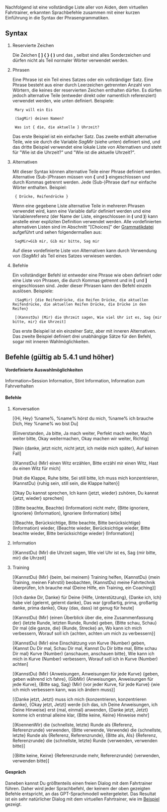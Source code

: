 Nachfolgend ist eine vollständige Liste aller von Aiden, dem virtuellen Fahrtrainer, erkannten Sprachbefehle zusammen mit einer kurzen Einführung in die Syntax der Phrasengrammatiken.

## Syntax

1. Reservierte Zeichen

   Die Zeichen **[**  **]**  **{**  **}**  **(**  **)** und das **,** selbst sind alles Sonderzeichen und dürfen nicht als Teil normaler Wörter verwendet werden.
   
2. Phrasen

   Eine Phrase ist ein Teil eines Satzes oder ein vollständiger Satz. Eine Phrase besteht aus einer durch Leerzeichen getrennten Anzahl von Wörtern, die keines der reservierten Zeichen enthalten dürfen. Es dürfen jedoch alternative Teile (entweder direkt oder namentlich referenziert) verwendet werden, wie unten definiert. Beispiele:
   
		Mary will ein Eis

		(SagMir) deinen Namen?

		Was ist { die, die aktuelle } Uhrzeit?

   Das erste Beispiel ist ein einfacher Satz. Das zweite enthält alternative Teile, wie sie durch die Variable *SagMir* (siehe unten) definiert sind, und das dritte Beispiel verwendet eine lokale Liste von Alternativen und steht für "Wie ist die Uhrzeit?" und "Wie ist die aktuelle Uhrzeit?".


3. Alternativen

   Mit dieser Syntax können alternative Teile einer Phrase definiert werden. Alternative (Sub-)Phrasen müssen von **{** und **}** eingeschlossen und durch Kommas getrennt werden. Jede (Sub-)Phrase darf nur einfache Wörter enthalten. Beispiel:
   
		{ Drücke, Reifendrücke }

   Wenn eine gegebene Liste alternative Teile in mehreren Phrasen verwendet wird, kann eine Variable dafür definiert werden und eine Variablenreferenz (der Name der Liste, eingeschlossen in **(** und **)**) kann anstelle einer expliziten Definition verwendet werden. Alle vordefinierten alternativen Listen sind im Abschnitt "[Choices]" der [Grammatikdatei](https://github.com/SeriousOldMan/Simulator-Controller/blob/main/Sources/Assistants/Grammars/Race%20Engineer.grammars.de) aufgeführt und sehen folgendermaßen aus:

		SagMir=Gib mir, Gib mir bitte, Sag mir

   Auf diese vordefinierte Liste von Alternativen kann durch Verwendung von *(SagMir)* als Teil eines Satzes verwiesen werden.

4. Befehle

   Ein vollständiger Befehl ist entweder eine Phrase wie oben definiert oder eine Liste von Phrasen, die durch Kommas getrennt und in **[** und **]** eingeschlossen sind. Jeder dieser Phrasen kann den Befehl einzeln auslösen. Beispiele:

		(SagMir) {die Reifendrücke, die Reifen Drücke, die aktuellen Reifendrücke, die aktuellen Reifen Drücke, die Drücke in den Reifen}
		
		[(KannstDu) (Mir) die Uhrzeit sagen, Wie viel Uhr ist es, Sag {mir bitte, mir} die Uhrzeit]

   Das erste Beispiel ist ein einzelner Satz, aber mit inneren Alternativen. Das zweite Beispiel definiert drei unabhängige Sätze für den Befehl, sogar mit inneren Wahlmöglichkeiten.

## Befehle (gültig ab 5.4.1 und höher)

#### Vordefinierte Auswahlmöglichkeiten

Information=Session Information, Stint Information, Information zum Fahrverhalten

#### Befehle

1.  Konversation

	[{Hi, Hey} %name%, %name% hörst du mich, %name% ich brauche Dich, Hey %name% wo bist Du]
	
	[Einverstanden, Ja bitte, Ja mach weiter, Perfekt mach weiter, Mach weiter bitte, Okay weitermachen, Okay machen wir weiter, Richtig]
	
	[Nein {danke, jetzt nicht, nicht jetzt, ich melde mich später}, Auf keinen Fall]

	[(KannstDu) (Mir) einen Witz erzählen, Bitte erzähl mir einen Witz, Hast du einen Witz für mich]

	[Halt die Klappe, Ruhe bitte, Sei still bitte, Ich muss mich konzentrieren, (KannstDu) {ruhig sein, still sein, die Klappe halten}]

	[Okay Du kannst sprechen, Ich kann {jetzt, wieder} zuhören, Du kannst {jetzt, wieder} sprechen]

	[{Bitte beachte, Beachte} (Information) nicht mehr, {Bitte ignoriere, Ignoriere} (Information), Ignoriere (Information) bitte]

	[{Beachte, Berücksichtige, Bitte beachte, Bitte berücksichtige} (Information) wieder, {Beachte wieder, Berücksichtige wieder, Bitte beachte wieder, Bitte berücksichtige wieder} (Information)]

2.  Information

	[(KannstDu) (Mir) die Uhrzeit sagen, Wie viel Uhr ist es, Sag {mir bitte, mir} die Uhrzeit]

3.  Training

	[(KannstDu) (Mir) {beim, bei meinem} Training helfen, (KannstDu) {mein Training, meinen Fahrstil} beobachten, (KannstDu) meine Fahrtechnik überprüfen, Ich brauche mal {Deine Hilfe, ein Training, ein Coaching}]

	[{Ich danke Dir, Danke} für Deine {Hilfe, Unterstützung}, {Danke ich, Ich} habe viel {gelernt, gelernt danke}, Das war {großartig, prima, großartig danke, prima danke}, Okay {das, dass} ist genug für heute]

	[(KannstDu) (Mir) {einen Überblick über die, eine Zusammenfassung der} {letzte Runde, letzten Runde, Runde} geben, {Bitte schau, Schau} Dir mal {die ganze, die} {Runde, Strecke} an, Wo kann ich mich verbessern, Worauf soll ich {achten, achten um mich zu verbessern}]

	[(KannstDu) (Mir) eine Einschätzung von Kurve (Number) geben, {Kannst Du Dir mal, Schau Dir mal, Kannst Du Dir bitte mal, Bitte schau Dir mal} Kurve (Number) {anschauen, anschauen bitte}, Wie kann ich mich in Kurve (Number) verbessern, Worauf soll ich in Kurve (Number) achten]

	[(KannstDu) (Mir) {Anweisungen, Anweisungen für jede Kurve} {geben, geben während ich fahre}, (GibMir) {Anweisungen, Anweisungen für jede Kurve}, {Bitte sag, Sag} (Mir) {vor jeder Kurve, für jede Kurve} {wie ich mich verbessern kann, was ich ändern muss}]

	[{Danke jetzt, Jetzt} muss ich mich {konzentrieren, konzentrieren danke}, {Okay jetzt, Jetzt} werde {ich das, ich Deine Anweisungen, ich Deine Hinweise} erst {mal, einmal} anwenden, {Danke jetzt, Jetzt} komme ich erstmal alleine klar, {Bitte keine, Keine} Hinweise mehr]

	[(KoennenWir) die {schnellste, letzte} Runde als {Referenz, Referenzrunde} verwenden, {Bitte verwende, Verwende} die {schnellste, letzte} Runde als {Referenz, Referenzrunde}, {Bitte als, Als} {Referenz, Referenzrunde} die {schnellste, letzte} Runde {verwenden, verwenden bitte}]

	[{Bitte keine, Keine} {Referenzrunde mehr, Referenzrunde} {verwenden, verwenden bitte}]

#### Gespräch

Daneben kannst Du größtenteils einen freien Dialog mit dem Fahrtrainer führen. Daher wird jeder Sprachbefehl, der keinem der oben gezeigten Befehle entspricht, an das GPT-Sprachmodell weitergeleitet. Das Resultat ist ein sehr natürlicher Dialog mit dem virtuellen Fahrtrainer, wie im [Beispiel](https://github.com/SeriousOldMan/Simulator-Controller/wiki/Virtual-Driving-Coach#a-typical-dialog) gezeigt.